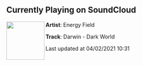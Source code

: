 ## Currently Playing on SoundCloud

[<img align="left" width="100" src="https://i1.sndcdn.com/artworks-bMcwKnBR2yNfLsxZ-8S1jog-t500x500.jpg">](https://soundcloud.com/theenergyfield/darwin-dark-world)

**Artist**: Energy Field 

**Track**: Darwin -  Dark World

Last updated at 04/02/2021 10:31
